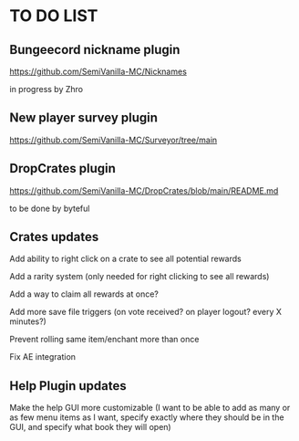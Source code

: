 # TO DO LIST

## Bungeecord nickname plugin

https://github.com/SemiVanilla-MC/Nicknames

in progress by Zhro

## New player survey plugin

https://github.com/SemiVanilla-MC/Surveyor/tree/main

## DropCrates plugin

https://github.com/SemiVanilla-MC/DropCrates/blob/main/README.md

to be done by byteful

## Crates updates

Add ability to right click on a crate to see all potential rewards

Add a rarity system (only needed for right clicking to see all rewards)

Add a way to claim all rewards at once?

Add more save file triggers (on vote received? on player logout? every X minutes?)

Prevent rolling same item/enchant more than once

Fix AE integration

## Help Plugin updates

Make the help GUI more customizable (I want to be able to add as many or as few menu items as I want, specify exactly where they should be in the GUI, and specify what book they will open)
